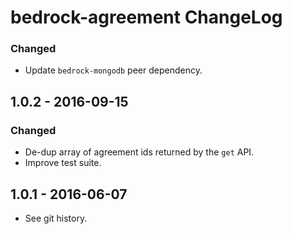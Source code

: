 # bedrock-agreement ChangeLog

### Changed
- Update `bedrock-mongodb` peer dependency.

## 1.0.2 - 2016-09-15

### Changed
- De-dup array of agreement ids returned by the `get` API.
- Improve test suite.

## 1.0.1 - 2016-06-07

- See git history.
